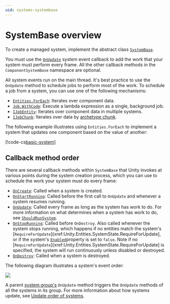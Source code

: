 ```yaml
---
uid: systems-systembase
---
```


# SystemBase overview

To create a managed system, implement the abstract class [`SystemBase`](xref:Unity.Entities.SystemBase).

You must use the [`OnUpdate`](xref:Unity.Entities.SystemBase.OnUpdate) system event callback to add the work that your system must perform every frame. All the other callback methods in the `ComponentSystemBase` namespace are optional. 

All system events run on the main thread. It's best practice to use the `OnUpdate` method to schedule jobs to perform most of the work. To schedule a job from a system, you can use one of the following mechanisms:

* [`Entities.ForEach`](xref:Unity.Entities.SystemBase.Entities): Iterates over component data.
* [`Job.WithCode`](xref:Unity.Entities.SystemBase.Job): Execute a lambda expression as a single, background job.
* [`IJobEntity`](xref:Unity.Entities.IJobEntity): Iterates over component data in multiple systems.
* [`IJobChunk`](xref:Unity.Entities.IJobChunk): Iterates over data by [archetype chunk](concepts-archetypes.md#archetype-chunks).

The following example illustrates using `Entities.ForEach` to implement a system that updates one component based on the value of another:
 
[!code-cs[basic-system](../DocCodeSamples.Tests/SystemBaseExamples.cs#basic-system)]

## Callback method order

There are several callback methods within `SystemBase` that Unity invokes at various points during the system creation process, which you can use to schedule the work your system must do every frame:

* [`OnCreate`](xref:Unity.Entities.ComponentSystemBase.OnCreate): Called when a system is created.
* [`OnStartRunning`](xref:Unity.Entities.ComponentSystemBase.OnStartRunning): Called before the first call to `OnUpdate` and whenever a system resumes running.
* [`OnUpdate`](xref:Unity.Entities.SystemBase.OnUpdate): Called every frame as long as the system has work to do. For more information on what determines when a system has work to do, see [`ShouldRunSystem`](xref:Unity.Entities.ComponentSystemBase.ShouldRunSystem).
* [`OnStopRunning`](xref:Unity.Entities.ComponentSystemBase.OnStopRunning): Called before `OnDestroy`. Also called whenever the system stops running, which happens if no entities match the system's [`RequireForUpdate`](xref:Unity.Entities.SystemState.RequireForUpdate], or if the system's [`Enabled`](xref:Unity.Entities.ComponentSystemBase.Enabled)property is set to `false`. Note if no [`RequireForUpdate`](xref:Unity.Entities.SystemState.RequireForUpdate] is specified, the system will run continuously unless disabled or destroyed.
* [`OnDestroy`](xref:Unity.Entities.ComponentSystemBase.OnDestroy): Called when a system is destroyed.

The following diagram illustrates a system's event order:

![](images/SystemEventOrder.png)

A parent [system group's](concepts-systems.md#system-groups) `OnUpdate` method triggers the `OnUpdate` methods of all the systems in its group. For more information about how systems update, see [Update order of systems](systems-update-order.md). 
